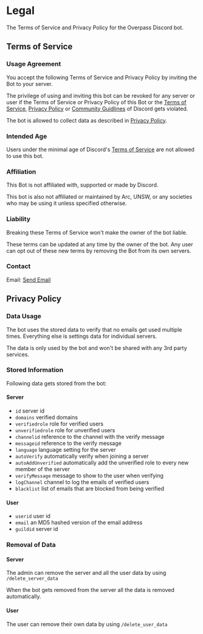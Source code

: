 # Legal

The Terms of Service and Privacy Policy for the Overpass Discord bot.

## Terms of Service

### Usage Agreement

You accept the following Terms of Service and Privacy Policy by inviting the Bot to your server.

The privilege of using and inviting this bot can be revoked for any server or user if the Terms of Service or Privacy
Policy of this Bot or the [Terms of Service](https://discord.com/terms), [Privacy Policy](https://discord.com/privacy)
or [Community Guidlines](https://discord.com/guidelines) of Discord gets violated.

The bot is allowed to collect data as described in [Privacy Policy](#privacy-policy).

### Intended Age

Users under the minimal age of Discord's [Terms of Service](https://discord.com/terms) are not allowed to use this bot.

### Affiliation

This Bot is not affiliated with, supported or made by Discord.

This bot is also not affiliated or maintained by Arc, UNSW, or any societies who may be using it unless specified otherwise.

### Liability

Breaking these Terms of Service won't make the owner of the bot liable.

These terms can be updated at any time by the owner of the bot. Any user can opt out of these new terms by removing the
Bot from its own servers.

### Contact

Email: <a href="mailto:overpass@pks.ai">Send Email</a>

## Privacy Policy

### Data Usage

The bot uses the stored data to verify that no emails get used multiple times. Everything else is settings data for individual servers.

The data is only used by the bot and won't be shared with any 3rd party services.

### Stored Information

Following data gets stored from the bot:

#### Server

- `id` server id
- `domains` verified domains
- `verifiedrole` role for verified users
- `unverifiedrole` role for unverified users
- `channelid` reference to the channel with the verify message
- `messageid` reference to the verify message
- `language` language setting for the server
- `autoVerify` automatically verify when joining a server
- `autoAddUnverified` automatically add the unverified role to every new member of the server
- `verifyMessage` message to show to the user when verifying
- `logChannel` channel to log the emails of verified users
- `blacklist` list of emails that are blocked from being verified

#### User

- `userid` user id
- `email` an MD5 hashed version of the email address
- `guildid` server id

### Removal of Data

#### Server

The admin can remove the server and all the user data by using `/delete_server_data`

When the bot gets removed from the server all the data is removed automatically.

#### User

The user can remove their own data by using `/delete_user_data`